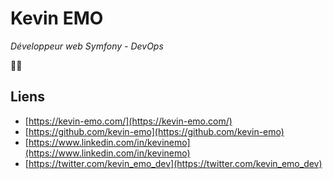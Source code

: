 # Kevin EMO

*Développeur web Symfony - DevOps*

🐘💨

## Liens

* [https://kevin-emo.com/](https://kevin-emo.com/)
* [https://github.com/kevin-emo](https://github.com/kevin-emo)
* [https://www.linkedin.com/in/kevinemo](https://www.linkedin.com/in/kevinemo)
* [https://twitter.com/kevin_emo_dev](https://twitter.com/kevin_emo_dev)
